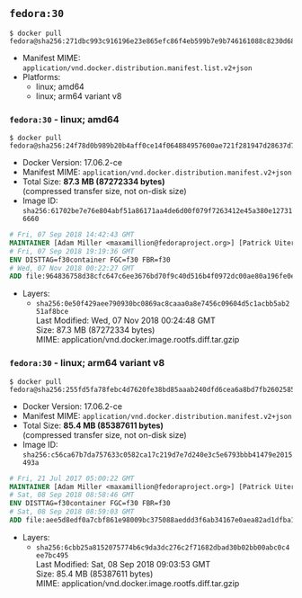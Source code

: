 ## `fedora:30`

```console
$ docker pull fedora@sha256:271dbc993c916196e23e865efc86f4eb599b7e9b746161088c8230d68f36e224
```

-	Manifest MIME: `application/vnd.docker.distribution.manifest.list.v2+json`
-	Platforms:
	-	linux; amd64
	-	linux; arm64 variant v8

### `fedora:30` - linux; amd64

```console
$ docker pull fedora@sha256:24f78d0b989b20b4aff0ce14f064884957600ae721f281947d28637d703ac75d
```

-	Docker Version: 17.06.2-ce
-	Manifest MIME: `application/vnd.docker.distribution.manifest.v2+json`
-	Total Size: **87.3 MB (87272334 bytes)**  
	(compressed transfer size, not on-disk size)
-	Image ID: `sha256:61702be7e76e804abf51a86171aa4de6d00f079f7263412e45a380e127316660`

```dockerfile
# Fri, 07 Sep 2018 14:42:43 GMT
MAINTAINER [Adam Miller <maxamillion@fedoraproject.org>] [Patrick Uiterwijk <patrick@puiterwijk.org>]
# Fri, 07 Sep 2018 19:19:36 GMT
ENV DISTTAG=f30container FGC=f30 FBR=f30
# Wed, 07 Nov 2018 00:22:27 GMT
ADD file:964836758d38cfc647c6ee3676bd70f9c40d516b4f0972dc00ae80a196fe0eb4 in / 
```

-	Layers:
	-	`sha256:0e50f429aee790930bc0869ac8caaa0a8e7456c09604d5c1acbb5ab251af8bce`  
		Last Modified: Wed, 07 Nov 2018 00:24:48 GMT  
		Size: 87.3 MB (87272334 bytes)  
		MIME: application/vnd.docker.image.rootfs.diff.tar.gzip

### `fedora:30` - linux; arm64 variant v8

```console
$ docker pull fedora@sha256:255fd5fa78febc4d7620fe38bd85aaab240dfd6cea6a8bd7fb2602585246d066
```

-	Docker Version: 17.06.2-ce
-	Manifest MIME: `application/vnd.docker.distribution.manifest.v2+json`
-	Total Size: **85.4 MB (85387611 bytes)**  
	(compressed transfer size, not on-disk size)
-	Image ID: `sha256:c56ca67b7da757633c0582ca17c219d7e7d240e3c5e6793bbb41479e2015493a`

```dockerfile
# Fri, 21 Jul 2017 05:00:22 GMT
MAINTAINER [Adam Miller <maxamillion@fedoraproject.org>] [Patrick Uiterwijk <patrick@puiterwijk.org>]
# Sat, 08 Sep 2018 08:58:46 GMT
ENV DISTTAG=f30container FGC=f30 FBR=f30
# Sat, 08 Sep 2018 08:59:03 GMT
ADD file:aee5d8edf0a7cbf861e98009bc375088aeddd3f6ab34167e0aea82ad1dfba113 in / 
```

-	Layers:
	-	`sha256:6cbb25a8152075774b6c9da3dc276c2f71682dbad30b02bb00abc0c4ee7bc495`  
		Last Modified: Sat, 08 Sep 2018 09:03:53 GMT  
		Size: 85.4 MB (85387611 bytes)  
		MIME: application/vnd.docker.image.rootfs.diff.tar.gzip
